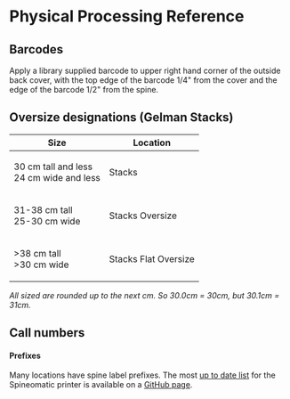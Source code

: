 # Physical Processing Reference

## Barcodes

Apply a library supplied barcode to upper right hand corner of the outside back cover, with the top edge of the barcode 1/4" from the cover and the edge of the barcode 1/2" from the spine.

## Oversize designations (Gelman Stacks)

| Size                                              | Location             |
| ------------------------------------------------- | -------------------- |
| <p>30 cm tall and less<br>24 cm wide and less</p> | Stacks               |
| <p>31-38 cm tall<br>25-30 cm wide</p>             | Stacks Oversize      |
| <p>>38 cm tall<br>>30 cm wide</p>                 | Stacks Flat Oversize |

_All sized are rounded up to the next cm. So 30.0cm = 30cm, but 30.1cm = 31cm._

## Call numbers

#### Prefixes

Many locations have spine label prefixes. The most [up to date list](https://github.com/gwu-libraries/gwlai-spineomatic-label-prefixes/commit/cefff4a61cd1ebc0879d40c7d24d2561a4274950) for the Spineomatic printer is available on a [GitHub page](https://github.com/gwu-libraries/gwlai-spineomatic-label-prefixes).
